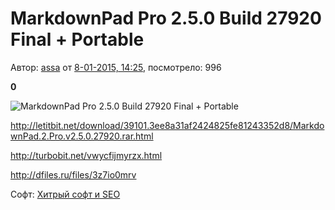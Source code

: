 # MarkdownPad Pro 2.5.0 Build 27920 Final + Portable

Автор: [assa](http://soft.absolom.ru/user/assa/) от [8-01-2015, 14:25](http://soft.absolom.ru/2015/01/08/), посмотрело: 996

**0**

 

![MarkdownPad Pro 2.5.0 Build 27920 Final + Portable](http://img15.nnm.me/b/2/e/0/e/64abacc773d3152376bdae2dd23.jpg)

http://letitbit.net/download/39101.3ee8a31af2424825fe81243352d8/MarkdownPad.2.Pro.v2.5.0.27920.rar.html

http://turbobit.net/vwycfijmyrzx.html

http://dfiles.ru/files/3z7io0mrv

Софт: [Хитрый софт и SEO](http://soft.absolom.ru/hack/)